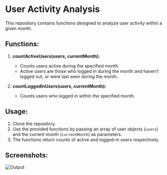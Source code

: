 # User Activity Analysis

This repository contains functions designed to analyze user activity within a given month.

## Functions:

1. **countActiveUsers(users, currentMonth):**
   - Counts users active during the specified month.
   - Active users are those who logged in during the month and haven't logged out, or were last seen during the month.

2. **countLoggedInUsers(users, currentMonth):**
   - Counts users who logged in within the specified month.

## Usage:

1. Clone the repository.
2. Use the provided functions by passing an array of user objects (`users`) and the current month (`currentMonth`) as parameters.
3. The functions return counts of active and logged-in users respectively.

## Screenshots:

![Output](https://res.cloudinary.com/dxaovcjmr/image/upload/v1711498695/Screenshot_2024-03-27_at_5.45.32_AM_gkrdol.png)
